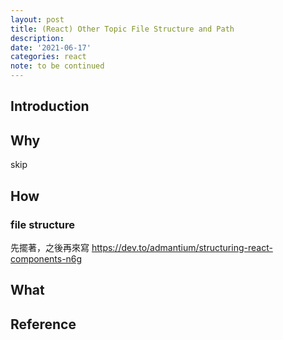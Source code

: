 ```yaml
---
layout: post
title: (React) Other Topic File Structure and Path
description:
date: '2021-06-17'
categories: react
note: to be continued
---
```


## Introduction

## Why
skip

## How

### file structure
先擺著，之後再來寫
https://dev.to/admantium/structuring-react-components-n6g

## What

## Reference
